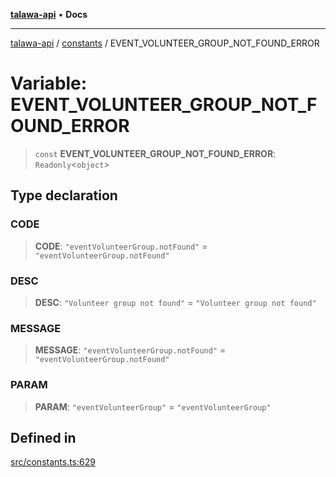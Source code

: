 [**talawa-api**](../../README.md) • **Docs**

***

[talawa-api](../../modules.md) / [constants](../README.md) / EVENT\_VOLUNTEER\_GROUP\_NOT\_FOUND\_ERROR

# Variable: EVENT\_VOLUNTEER\_GROUP\_NOT\_FOUND\_ERROR

> `const` **EVENT\_VOLUNTEER\_GROUP\_NOT\_FOUND\_ERROR**: `Readonly`\<`object`\>

## Type declaration

### CODE

> **CODE**: `"eventVolunteerGroup.notFound"` = `"eventVolunteerGroup.notFound"`

### DESC

> **DESC**: `"Volunteer group not found"` = `"Volunteer group not found"`

### MESSAGE

> **MESSAGE**: `"eventVolunteerGroup.notFound"` = `"eventVolunteerGroup.notFound"`

### PARAM

> **PARAM**: `"eventVolunteerGroup"` = `"eventVolunteerGroup"`

## Defined in

[src/constants.ts:629](https://github.com/PalisadoesFoundation/talawa-api/blob/6712e9940a5702665afc506fa9f6e9d7e1dc7991/src/constants.ts#L629)
